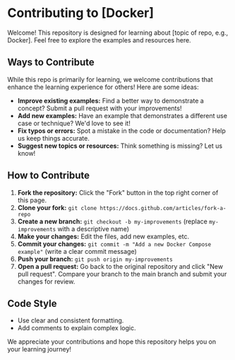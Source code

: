 # Contributing to [Docker]

Welcome! This repository is designed for learning about [topic of repo, e.g., Docker]. Feel free to explore the examples and resources here.

## Ways to Contribute

While this repo is primarily for learning, we welcome contributions that enhance the learning experience for others! Here are some ideas:

* **Improve existing examples:**  Find a better way to demonstrate a concept?  Submit a pull request with your improvements!
* **Add new examples:** Have an example that demonstrates a different use case or technique? We'd love to see it!
* **Fix typos or errors:**  Spot a mistake in the code or documentation? Help us keep things accurate.
* **Suggest new topics or resources:**  Think something is missing? Let us know!

## How to Contribute

1. **Fork the repository:** Click the "Fork" button in the top right corner of this page.
2. **Clone your fork:** `git clone https://docs.github.com/articles/fork-a-repo`
3. **Create a new branch:** `git checkout -b my-improvements` (replace `my-improvements` with a descriptive name)
4. **Make your changes:**  Edit the files, add new examples, etc.
5. **Commit your changes:** `git commit -m "Add a new Docker Compose example"` (write a clear commit message)
6. **Push your branch:** `git push origin my-improvements`
7. **Open a pull request:** Go back to the original repository and click "New pull request". Compare your branch to the main branch and submit your changes for review.

## Code Style

*   Use clear and consistent formatting.
*   Add comments to explain complex logic.

We appreciate your contributions and hope this repository helps you on your learning journey!
